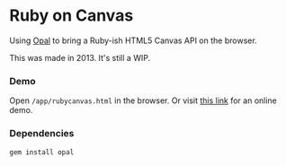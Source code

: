 # Ruby on Canvas
Using [Opal](https://github.com/opal/opal) to bring a Ruby-ish HTML5 Canvas API on the browser.

This was made in 2013. It's still a WIP.

### Demo
Open `/app/rubycanvas.html` in the browser.
Or visit [this link](http://337878.playcode.io/) for an online demo.

### Dependencies
`gem install opal`
